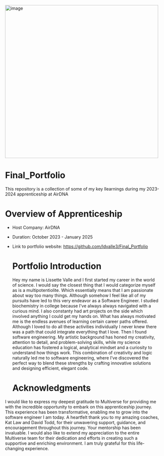 <img width="500" alt="image" src="https://github.com/user-attachments/assets/a8adf1e6-94f5-4d27-b2ac-1c9a02048b6f">


# Final_Portfolio
This repository is a collection of some of my key llearnings during my 2023-2024 apprenticeship at AirDNA

# Overview of Apprenticeship
- Host Company: AirDNA
- Duration: October 2023 - January 2025
- Link to portfolio website: https://github.com/ldvalle3/Final_Portfolio

  # Portfolio Introduction
  Hey my name is Lissette Valle and I first started my career in the world of science. I would say the closest thing that I would categorize myself as is a multipotentiolite. Which essentially means that I am passionate about way too many things. Although somehow I feel like all of my pursuits have led to this very endeavor as a Software Engineer. I studied biochemistry in college because I've always always navigated with a curious mind. I also constanty had art projects on the side which involved anything I could get my hands on. What has always motivated me is the endless avenues of learning certain career paths offered. Although I loved to do all these activities individually I never knew there was a path that could integrate everything that I love. Then I found software engineering.
   My artistic background has honed my creativity, attention to detail, and problem-solving skills, while my science education has fostered a logical, analytical mindset and a curiosity to understand how things work. This combination of creativity and logic naturally led me to software engineering, where I’ve discovered the perfect way to blend these strengths by crafting innovative solutions and designing efficient, elegant code.



  # Acknowledgments
I would like to express my deepest gratitude to Multiverse for providing me with the incredible opportunity to embark on this apprenticeship journey. This experience has been transformative, enabling me to grow into the software engineer I am today. A heartfelt thank you to my amazing coaches, Kat Law and David Todd, for their unwavering support, guidance, and encouragement throughout this journey. Your mentorship has been invaluable. I would also like to extend my appreciation to the entire Multiverse team for their dedication and efforts in creating such a supportive and enriching environment. I am truly grateful for this life-changing experience.
